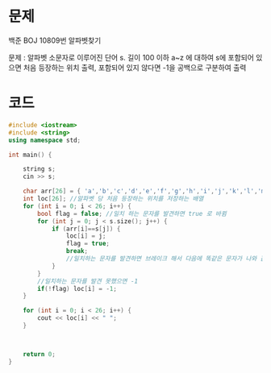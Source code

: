 # 문제

백준 BOJ 10809번 알파벳찾기

문제 : 알파벳 소문자로 이루어진 단어 s. 길이 100 이하
a~z 에 대하여 s에 포함되어 있으면 처음 등장하는 위치 출력,
포함되어 있지 않다면 -1을 공백으로 구분하여 출력




# 코드
```cpp
#include <iostream>
#include <string>
using namespace std;

int main() {

	string s;
	cin >> s;

	char arr[26] = { 'a','b','c','d','e','f','g','h','i','j','k','l','m','n','o','p','q','r','s','t','u','v','w','x','y','z' };
	int loc[26]; //알파벳 당 처음 등장하는 위치를 저장하는 배열
	for (int i = 0; i < 26; i++) {
		bool flag = false; //일치 하는 문자를 발견하면 true 로 바뀜
		for (int j = 0; j < s.size(); j++) {
			if (arr[i]==s[j]) {
				loc[i] = j;
				flag = true;
				break; 
				//일치하는 문자를 발견하면 브레이크 해서 다음에 똑같은 문자가 나와 값이 변경되는걸 막아야함
			}
		}
		//일치하는 문자를 발견 못했으면 -1
		if(!flag) loc[i] = -1;
	}

	for (int i = 0; i < 26; i++) {
		cout << loc[i] << " ";
	}



	return 0;
}
```
